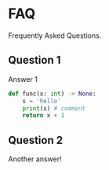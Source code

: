 # FAQ

Frequently Asked Questions.

## Question 1

Answer 1

```python
def func(x: int) -> None:
    s = 'hello'
    print(s) # comment
    return x + 1
```

## Question 2

Another answer!
